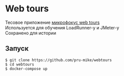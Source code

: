 Web tours
=========

Тесовое приложение [микрофокус web tours](https://marketplace.microfocus.com/appdelivery/content/web-tours-sample-application)  
Используется для обучения LoadRunner-у и JMeter-у  
Сохранено для истории  

Запуск
------
```
$ git clone https://github.com/pru-mike/webtours
$ cd webtours
$ docker-compose up
```
